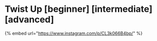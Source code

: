 # Twist Up \[beginner] \[intermediate] \[advanced]

{% embed url="https://www.instagram.com/p/CL3k066B4bp/" %}
